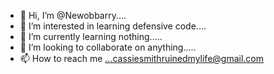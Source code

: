 - 👋 Hi, I’m @Newobbarry....
- 👀 I’m interested in learning defensive code....
- 🌱 I’m currently learning nothing.....
- 💞️ I’m looking to collaborate on anything.....
- 📫 How to reach me ...cassiesmithruinedmylife@gmail.com 

<!---
Newobbarry/Newobbarry is a ✨ special ✨ repository because its `README.md` (this file) appears on your GitHub profile.
You can click the Preview link to take a look at your changes.
--->
